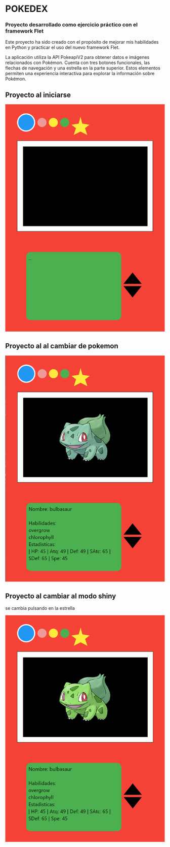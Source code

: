 # POKEDEX
### Proyecto desarrollado como ejercicio práctico con el framework Flet

Este proyecto ha sido creado con el propósito de mejorar mis habilidades en Python y practicar el uso del nuevo framework Flet.

La aplicación utiliza la API PokeapiV2 para obtener datos e imágenes relacionados con Pokémon. Cuenta con tres botones funcionales, las flechas de navegación y una estrella en la parte superior. Estos elementos permiten una experiencia interactiva para explorar la información sobre Pokémon.


## Proyecto al iniciarse
![muestra de la aplicaccio](https://github.com/KevinAlonso5/Pokedex/blob/main/imagenes%20para%20el%20reader/Captura%20de%20pantalla%202023-10-08%20092946.png)


## Proyecto al al cambiar de pokemon

![muestra de la aplicaccio](https://github.com/KevinAlonso5/Pokedex/blob/main/imagenes%20para%20el%20reader/Captura%20de%20pantalla%202023-10-08%20093425.png)

## Proyecto al cambiar al modo shiny 
se cambia pulsando en la estrella

![muestra de la aplicaccio](https://github.com/KevinAlonso5/Pokedex/blob/main/imagenes%20para%20el%20reader/Captura%20de%20pantalla%202023-10-08%20093450.png)
